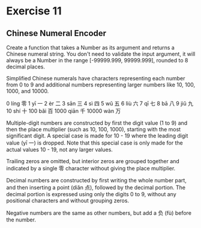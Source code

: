 # Exercise 11

## Chinese Numeral Encoder

Create a function that takes a Number as its argument and returns a Chinese numeral string. You don't need to validate the input argument, it will always be a Number in the range [-99999.999, 99999.999], rounded to 8 decimal places.

Simplified Chinese numerals have characters representing each number from 0 to 9 and additional numbers representing larger numbers like 10, 100, 1000, and 10000.

0 líng 零
1 yī 一
2 èr 二
3 sān 三
4 sì 四
5 wǔ 五
6 liù 六
7 qī 七
8 bā 八
9 jiǔ 九
10 shí 十
100 bǎi 百
1000 qiān 千
10000 wàn 万

Multiple-digit numbers are constructed by first the digit value (1 to 9) and then the place multiplier (such as 10, 100, 1000), starting with the most significant digit. A special case is made for 10 - 19 where the leading digit value (yī 一) is dropped. Note that this special case is only made for the actual values 10 - 19, not any larger values.

Trailing zeros are omitted, but interior zeros are grouped together and indicated by a single 零 character without giving the place multiplier.

Decimal numbers are constructed by first writing the whole number part, and then inserting a point (diǎn 点), followed by the decimal portion. The decimal portion is expressed using only the digits 0 to 9, without any positional characters and without grouping zeros.

Negative numbers are the same as other numbers, but add a 负 (fù) before the number.